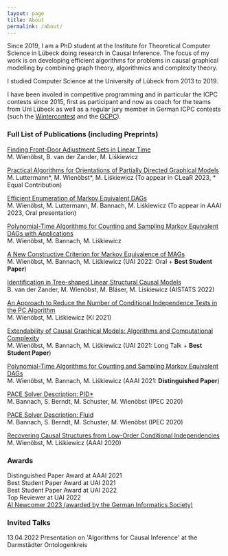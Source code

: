 ```yaml
---
layout: page
title: About
permalink: /about/
---
```


Since 2019, I am a PhD student at the Institute for Theoretical Computer Science in Lübeck doing research in Causal Inference. The focus of my work is on developing efficient algorithms for problems in causal graphical modelling by combining graph theory, algorithmics and complexity theory.

I studied Computer Science at the University of Lübeck from 2013 to 2019. 

I have been involed in competitive programming and in particular the ICPC contests since 2015, first as participant and now as coach for the teams from Uni Lübeck as well as a regular jury member in German ICPC contests (such the [Wintercontest](https://wintercontest.io/) and the [GCPC](https://gcpc.nwerc.eu/)).

### Full List of Publications (including Preprints)
[Finding Front-Door Adjustment Sets in Linear Time](https://arxiv.org/abs/2211.16468)   
M. Wienöbst, B. van der Zander, M. Liśkiewicz

[Practical Algorithms for Orientations of Partially Directed Graphical Models](https://arxiv.org/abs/2302.14386)   
M. Luttermann\*, M. Wienöbst\*, M. Liśkiewicz (To appear in CLeaR 2023, \* Equal Contribution)

[Efficient Enumeration of Markov Equivalent DAGs](https://arxiv.org/abs/2301.12212)   
M. Wienöbst, M. Luttermann, M. Bannach, M. Liśkiewicz (To appear in AAAI 2023, Oral presentation)

[Polynomial-Time Algorithms for Counting and Sampling Markov Equivalent DAGs with Applications](https://arxiv.org/abs/2205.02654)    
M. Wienöbst, M. Bannach, M. Liśkiewicz

[A New Constructive Criterion for Markov Equivalence of MAGs](https://proceedings.mlr.press/v180/wienobst22a.html)  
M. Wienöbst, M. Bannach, M. Liśkiewicz (UAI 2022: Oral + **Best Student Paper**)

[Identification in Tree-shaped Linear Structural Causal Models](https://proceedings.mlr.press/v151/van-der-zander22a.html)   
B. van der Zander, M. Wienöbst, M. Bläser, M. Liskiewicz (AISTATS 2022)

[An Approach to Reduce the Number of Conditional Independence Tests in the PC Algorithm](https://link.springer.com/chapter/10.1007/978-3-030-87626-5_21)    
M. Wienöbst, M. Liśkiewicz (KI 2021)

[Extendability of Causal Graphical Models: Algorithms and Computational Complexity](https://proceedings.mlr.press/v161/wienobst21a.html)     
M. Wienöbst, M. Bannach, M. Liśkiewicz (UAI 2021: Long Talk + **Best Student Paper**)

[Polynomial-Time Algorithms for Counting and Sampling Markov Equivalent DAGs](https://arxiv.org/abs/2012.09679)  
M. Wienöbst, M. Bannach, M. Liśkiewicz (AAAI 2021: **Distinguished Paper**)

[PACE Solver Description: PID*](https://drops.dagstuhl.de/opus/volltexte/2020/13331/pdf/LIPIcs-IPEC-2020-28.pdf)  
M. Bannach, S. Berndt, M. Schuster, M. Wienöbst (IPEC 2020)

[PACE Solver Description: Fluid](https://drops.dagstuhl.de/opus/volltexte/2020/13330/pdf/LIPIcs-IPEC-2020-27.pdf)  
M. Bannach, S. Berndt, M. Schuster, M. Wienöbst (IPEC 2020)

[Recovering Causal Structures from Low-Order Conditional Independencies](https://arxiv.org/abs/2010.02675)  
M. Wienöbst,  M. Liśkiewicz (AAAI 2020)

### Awards
Distinguished Paper Award at AAAI 2021  
Best Student Paper Award at UAI 2021  
Best Student Paper Award at UAI 2022  
Top Reviewer at UAI 2022  
[AI Newcomer 2023 (awarded by the German Informatics Society)](https://kicamp.org/ki-camp-2023/ki-newcomerinnen-2023)

### Invited Talks
13.04.2022 Presentation on 'Algorithms for Causal Inference' at the Darmstädter Ontologenkreis
